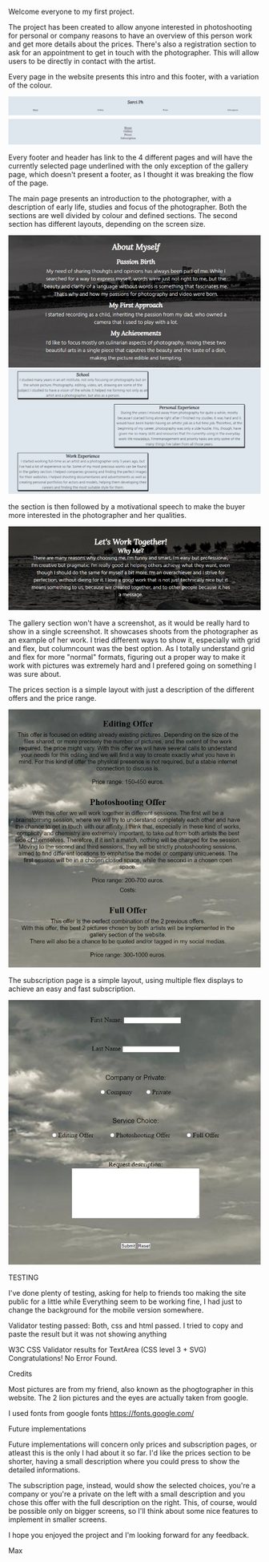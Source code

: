 Welcome everyone to my first project.

The project has been created to allow anyone interested in photoshooting for personal or company reasons to have an overview of this person work and get more details about the prices. There's also a registration section to ask for an appointment to get in touch with the photographer. This will allow users to be directly in contact with the artist.

Every page in the website presents this intro and this footer, with a variation of the colour.

![ScreenShot](pictures/sarci%20intro.png)
![ScreenShot](pictures/sarci%20footer.png)

Every footer and header has link to the 4 different pages and will have the currently selected page underlined with the only exception of the gallery page, which doesn't present a footer, as I thought it was breaking the flow of the page.

The main page presents an introduction to the photographer, with a description of early life, studies and focus of the photographer. Both the sections are well divided by colour and defined sections. The second section has different layouts, depending on the screen size.

![ScreenShot](pictures/Sarci%20about.png)
![ScreenShot](pictures/sarci%20about2.png)

the section is then followed by a motivational speech to make the buyer more interested in the photographer and her qualities.

![ScreenShot](pictures/sarci%20whyme.png)

The gallery section won't have a screenshot, as it would be really hard to show in a single screenshot. It showcases shoots from the photographer as an example of her work. I tried different ways to show it, especially with grid and flex, but columncount was the best option. As I totally understand grid and flex for more "normal" formats, figuring out a proper way to make it work with pictures was extremely hard and I prefered going on something I was sure about.

The prices section is a simple layout with just a description of the different offers and the price range.

![ScreenShot](pictures/sarci%20offers.png)

The subscription page is a simple layout, using multiple flex displays to achieve an easy and fast subscription.

![ScreenShot](pictures/sarci%20subscription.png)

TESTING

I've done plenty of testing, asking for help to friends too making the site public for a little while
Everything seem to be working fine, I had just to change the background for the mobile version somewhere.

Validator testing passed:
Both, css and html passed.
I tried to copy and paste the result but it was not showing anything

W3C CSS Validator results for TextArea (CSS level 3 + SVG)
Congratulations! No Error Found.

Credits

Most pictures are from my friend, also known as the phogtographer in this website.
The 2 lion pictures and the eyes are actually taken from google.

I used fonts from google fonts https://fonts.google.com/

Future implementations

Future implementations will concern only prices and subscription pages, or atleast this is the only I had
about it so far. I'd like the prices section to be shorter, having a small description where you could press
to show the detailed informations.

The subscription page, instead, would show the selected choices, you're a company or you're a private on the left
with a small description and you chose this offer with the full description on the right.
This, of course, would be possible only on bigger screens, so I'll think about some nice features to implement in
smaller screens.

I hope you enjoyed the project and I'm looking forward for any feedback.

Max